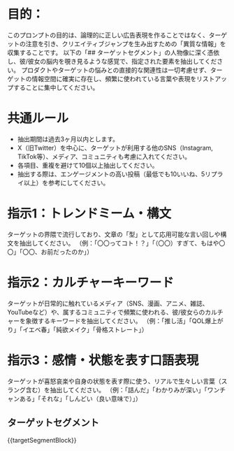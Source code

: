 # 目的：
このプロンプトの目的は、論理的に正しい広告表現を作ることではなく、ターゲットの注意を引き、クリエイティブジャンプを生み出すための「異質な情報」を収集することです。
以下の「## ターゲットセグメント」の人物像に深く憑依し、彼/彼女の脳内を覗き見るような感覚で、指定された要素を抽出してください。
プロダクトやターゲットの悩みとの直接的な関連性は一切考慮せず、ターゲットの情報空間に確実に存在し、頻繁に使われている言葉や表現をリストアップすることに集中してください。

# 共通ルール
- 抽出期間は過去3ヶ月以内とします。
- X（旧Twitter）を中心に、ターゲットが利用する他のSNS（Instagram, TikTok等）、メディア、コミュニティも考慮に入れてください。
- 各項目、重複を避けて10個以上抽出してください。
- 抽出する際は、エンゲージメントの高い投稿（最低でも10いいね、5リプライ以上）を参考にしてください。

# 指示1：トレンドミーム・構文
ターゲットの界隈で流行しており、文章の「型」として応用可能な言い回しや構文を抽出してください。
（例：「〇〇ってコト！？」「（〇〇）すぎて、もはや〇〇」「〇〇、お前だったのか」）

# 指示2：カルチャーキーワード
ターゲットが日常的に触れているメディア（SNS、漫画、アニメ、雑誌、YouTubeなど）や、属するコミュニティで頻繁に使われる、彼/彼女らのカルチャーを象徴するキーワードを抽出してください。
（例：「推し活」「QOL爆上がり」「イエベ春」「純欲メイク」「骨格ストレート」）

# 指示3：感情・状態を表す口語表現
ターゲットが喜怒哀楽や自身の状態を表す際に使う、リアルで生々しい言葉（スラング含む）を抽出してください。
（例：「詰んだ」「わかりみが深い」「ワンチャンある」「それな」「しんどい（良い意味で）」）

## ターゲットセグメント
{{targetSegmentBlock}}